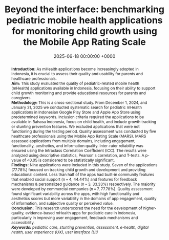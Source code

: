 ---
title:          "Beyond the interface: benchmarking pediatric mobile health applications for monitoring child growth using the Mobile App Rating Scale"
date:           2025-06-18 00:00:00 +0000
selected:       false
pub:            "Frontiers in Digital Health"
# pub_pre:        "Accepted for publication in the "
pub_post:       '. <b>doi:</b> <a href="https://doi.org/10.3389/fdgth.2025.1621293" target="_blank">10.3389/fdgth.2025.1621293</a>'
# pub_last:       ''
# pub_date:       "2025"
abstract: >-
  <b>Introduction:</b> As mHealth applications become increasingly adopted in Indonesia, it is crucial to assess their quality and usability for parents and healthcare professionals.<br/><b>Aim:</b> This study evaluated the quality of pediatric-related mobile health (mHealth) applications available in Indonesia, focusing on their ability to support child growth monitoring and provide educational resources for parents and caregivers.<br/><b>Methodology:</b> This is a cross-sectional study. From December 1, 2024, and January 31, 2025 we conducted systematic search for pediatric mHealth applications in Indonesian Google Play Store and Apple App Store using predetermined keywords. Inclusion criteria required the applications to be available in Bahasa Indonesia, focus on child health, and include growth tracking or stunting prevention features. We excluded applications that were not functioning during the testing period. Quality assessment was conducted by five healthcare professionals using the Mobile App Rating Scale (MARS). MARS assessed applications from multiple domains, including engagement, functionality, aesthetics, and information quality. Inter-rater reliability was ensured using the Intraclass Correlation Coefficient (ICC). The results were analyzed using descriptive statistics, Pearson's correlation, and T-tests. A p-value of <0.05 is considered to be statistically significant.<br/><b>Findings:</b> Nine applications were included in this study. Seven of the applications (77.78%) focused on tracking child growth and development and providing educational content. Less than half of the apps had built-in community features that enabled social support (n = 4, 44.44%) and features for feedback mechanisms & personalized guidance (n = 3, 33.33%) respectively. The majority were developed by commercial companies (n = 7, 77.78%). Quality assessment found significant variability across the apps, with high functionality and aesthetics scores but more variability in the domains of app engagement, quality of information, and subjective quality or perceived value.<br/><b>Conclusion:</b> This research underscored the need for the development of higher-quality, evidence-based mHealth apps for pediatric care in Indonesia, particularly in improving user engagement, feedback mechanisms and accessibility.<br /><i><b>Keywords:</b> pediatric care, stunting prevention, assessment, e-health, digital health, user experience (UX), user interface (UI)</i>
# cover:          /assets/images/covers/cover1.jpg
authors:
- Anggi Septia Irawan
- Arie Dwi Alristina
- Rizky Dzariyani Laili
- Nuke Amalia
- Arief Purnama Muharram
- Adriana Viola Miranda
- Bence Döbrössy
- Edmond Girasek
links:
  Paper: https://doi.org/10.3389/fdgth.2025.1621293
---